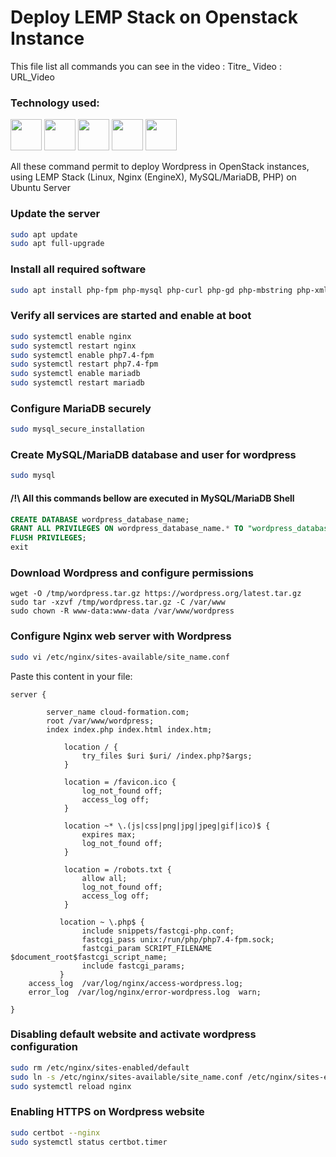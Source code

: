 # Deploy LEMP Stack on Openstack Instance

This file list all commands you can see in the video : 
Titre_ Video : URL_Video

### Technology used:

<img src="https://static.linit.io/img/logo/openstack-logo.png" width="50"> <img src="https://static.linit.io/img/logo/linux-logo.png" width="50"> <img src="https://static.linit.io/img/logo/nginx-logo.png" width="50"> <img src="https://static.linit.io/img/logo/mariadb-logo.png" width="50"> <img src="https://static.linit.io/img/logo/php-logo.png" width="50">

All these command permit to deploy Wordpress in OpenStack instances, using LEMP Stack (Linux, Nginx (EngineX), MySQL/MariaDB, PHP) on Ubuntu Server

### Update the server

```bash
sudo apt update
sudo apt full-upgrade
```

### Install all required software

```bash
sudo apt install php-fpm php-mysql php-curl php-gd php-mbstring php-xml php-xmlrpc php-soap php-intl php-zip certbot python3-certbot-nginx
```

### Verify all services are started and enable at boot

```bash
sudo systemctl enable nginx
sudo systemctl restart nginx
sudo systemctl enable php7.4-fpm
sudo systemctl restart php7.4-fpm
sudo systemctl enable mariadb
sudo systemctl restart mariadb
```

### Configure MariaDB securely

```bash
sudo mysql_secure_installation
```

### Create MySQL/MariaDB database and user for wordpress

```bash
sudo mysql
```
#### /!\ All this commands bellow are executed in MySQL/MariaDB Shell

```sql
CREATE DATABASE wordpress_database_name;
GRANT ALL PRIVILEGES ON wordpress_database_name.* TO "wordpress_database_username"@"localhost" IDENTIFIED BY "wordpress_database_password";
FLUSH PRIVILEGES;
exit
```

### Download Wordpress and configure permissions

```
wget -O /tmp/wordpress.tar.gz https://wordpress.org/latest.tar.gz
sudo tar -xzvf /tmp/wordpress.tar.gz -C /var/www
sudo chown -R www-data:www-data /var/www/wordpress
```

### Configure Nginx web server with Wordpress

```bash
sudo vi /etc/nginx/sites-available/site_name.conf
```
Paste this content in your file:
```vim
server {

        server_name cloud-formation.com;
        root /var/www/wordpress;
        index index.php index.html index.htm;

            location / {
                try_files $uri $uri/ /index.php?$args;
            }

            location = /favicon.ico {
                log_not_found off;
                access_log off;
            }

            location ~* \.(js|css|png|jpg|jpeg|gif|ico)$ {
                expires max;
                log_not_found off;
            }

            location = /robots.txt {
                allow all;
                log_not_found off;
                access_log off;
            }

           location ~ \.php$ {
                include snippets/fastcgi-php.conf;
                fastcgi_pass unix:/run/php/php7.4-fpm.sock;
                fastcgi_param SCRIPT_FILENAME $document_root$fastcgi_script_name;
                include fastcgi_params;
           }
    access_log  /var/log/nginx/access-wordpress.log;
    error_log  /var/log/nginx/error-wordpress.log  warn;
    
}

```

### Disabling default website and activate wordpress configuration

```bash
sudo rm /etc/nginx/sites-enabled/default
sudo ln -s /etc/nginx/sites-available/site_name.conf /etc/nginx/sites-enabled/site_name;conf
sudo systemctl reload nginx
```

### Enabling HTTPS on Wordpress website

```bash
sudo certbot --nginx
sudo systemctl status certbot.timer
```
